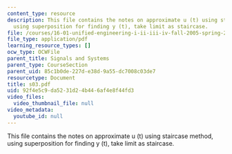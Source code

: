 ```yaml
---
content_type: resource
description: This file contains the notes on approximate u (t) using staircase method,
  using superposition for finding y (t), take limit as staircase.
file: /courses/16-01-unified-engineering-i-ii-iii-iv-fall-2005-spring-2006/92f4e5c9da5231d24b446af4e8f44fd3_s03.pdf
file_type: application/pdf
learning_resource_types: []
ocw_type: OCWFile
parent_title: Signals and Systems
parent_type: CourseSection
parent_uid: 85c1b0de-227d-e38d-9a55-dc7008c03de7
resourcetype: Document
title: s03.pdf
uid: 92f4e5c9-da52-31d2-4b44-6af4e8f44fd3
video_files:
  video_thumbnail_file: null
video_metadata:
  youtube_id: null
---
```

This file contains the notes on approximate u (t) using staircase method, using superposition for finding y (t), take limit as staircase.